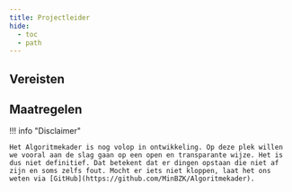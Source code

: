 ```yaml
---
title: Projectleider
hide:
  - toc
  - path
---
```


## Vereisten

<!-- list_vereisten rollen/projectleider no-rol no-levenscyclus no-search no-onderwerp -->


## Maatregelen

<!-- list_maatregelen rollen/projectleider no-rol no-levenscyclus no-search no-onderwerp -->

!!! info "Disclaimer"

    Het Algoritmekader is nog volop in ontwikkeling. Op deze plek willen we vooral aan de slag gaan op een open en transparante wijze. Het is dus niet definitief. Dat betekent dat er dingen opstaan die niet af zijn en soms zelfs fout. Mocht er iets niet kloppen, laat het ons weten via [GitHub](https://github.com/MinBZK/Algoritmekader).
